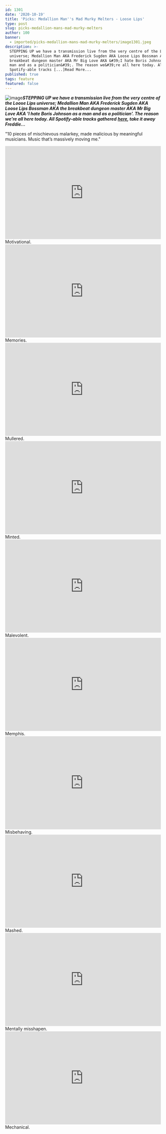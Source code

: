 ```yaml
---
id: 1301
date: '2020-10-19'
title: 'Picks: Medallion Man''s Mad Murky Melters - Loose Lips'
type: post
slug: picks-medallion-mans-mad-murky-melters
author: 100
banner:
  - imported/picks-medallion-mans-mad-murky-melters/image1301.jpeg
description: >-
  STEPPING UP we have a transmission live from the very centre of the Loose Lips
  universe; Medallion Man AKA Frederick Sugden AKA Loose Lips Bossman AKA the
  breakbeat dungeon master AKA Mr Big Love AKA &#39;I hate Boris Johnson as a
  man and as a politician&#39;. The reason we&#39;re all here today. All
  Spotify-able tracks [...]Read More...
published: true
tags: feature
featured: false
---
```

![image](../imported/picks-medallion-mans-mad-murky-melters/image1301.jpeg)**_STEPPING UP we have a transmission live from the very centre of the Loose Lips universe; Medallion Man AKA Frederick Sugden AKA Loose Lips Bossman AKA the breakbeat dungeon master AKA Mr Big Love AKA 'I hate Boris Johnson as a man and as a politician'. The reason we're all here today. All Spotify-able tracks gathered_** [**_here_**](https://open.spotify.com/playlist/1oXB6ruzqKvS9mEZaLcqe8?si=FablKtiWTqCVXcLNHnoyuA)**_, take it away Freddie…_**

"10 pieces of mischievous malarkey, made malicious by meaningful musicians. Music that’s massively moving me."

<iframe width='100%' height='300' scrolling='no' frameborder='no' allow='autoplay' src='http://www.youtube.com/embed/ieXfF89NrXQ?wmode=opaque'></iframe>Motivational.

<iframe width='100%' height='300' scrolling='no' frameborder='no' allow='autoplay' src='http://www.youtube.com/embed/j7zcIux80Kc?wmode=opaque'></iframe>Memories.

<iframe width='100%' height='300' scrolling='no' frameborder='no' allow='autoplay' src='http://www.youtube.com/embed/g8COxLuH_qg?wmode=opaque'></iframe>Mullered.

<iframe width='100%' height='300' scrolling='no' frameborder='no' allow='autoplay' src='http://www.youtube.com/embed/x4jpQMUScUk?wmode=opaque'></iframe>Minted.

<iframe width='100%' height='300' scrolling='no' frameborder='no' allow='autoplay' src='https://w.soundcloud.com/player/?url=https%3A//api.soundcloud.com/tracks/784661035&color=%23e1a9b6&auto_play=false&hide_related=false&show_comments=false&show_user=false&show_reposts=false&show_teaser=false'></iframe>Malevolent.

<iframe width='100%' height='300' scrolling='no' frameborder='no' allow='autoplay' src='http://www.youtube.com/embed/3W2jLb7AM3s?wmode=opaque'></iframe>Memphis.

<iframe width='100%' height='300' scrolling='no' frameborder='no' allow='autoplay' src='http://www.youtube.com/embed/6zBLh2FHNrw?wmode=opaque'></iframe>Misbehaving.

<iframe width='100%' height='300' scrolling='no' frameborder='no' allow='autoplay' src='http://www.youtube.com/embed/gL664OX6Xsc?wmode=opaque'></iframe>Mashed.

<iframe width='100%' height='300' scrolling='no' frameborder='no' allow='autoplay' src='https://w.soundcloud.com/player/?url=https%3A//api.soundcloud.com/tracks/583230459&color=%23e1a9b6&auto_play=false&hide_related=false&show_comments=false&show_user=false&show_reposts=false&show_teaser=false'></iframe>Mentally misshapen.

<iframe width='100%' height='300' scrolling='no' frameborder='no' allow='autoplay' src='http://www.youtube.com/embed/JAj3ZkgP_4Y?wmode=opaque'></iframe>Mechanical.